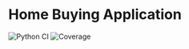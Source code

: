 # Home Buying Application

![Python CI](https://github.com/dalemarana/HomeBuyingApp/actions/workflows/python-ci.yml/badge.svg)
![Coverage](https://codecov.io/gh/dalemarana/HomeBuyingApp/branch/main/graph/badge.svg)